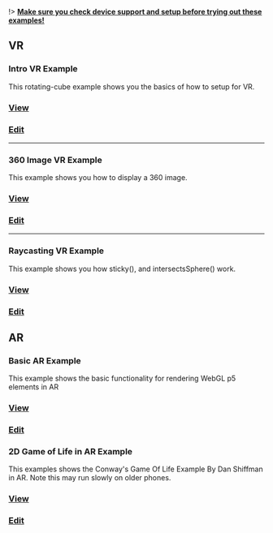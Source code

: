 !> **[Make sure you check device support and setup before trying out these examples!](#device-support)**

## VR

### __Intro VR Example__
This rotating-cube example shows you the basics of how to setup for VR.

### [View](https://editor.p5js.org/stalgiag/present/YsmwJUs83)
### [Edit](https://editor.p5js.org/stalgiag/sketches/YsmwJUs83)

***

### __360 Image VR Example__
This example shows you how to display a 360 image.

### [View](https://editor.p5js.org/stalgiag/present/Rbtq1d2JZ)
### [Edit](https://editor.p5js.org/stalgiag/sketches/Rbtq1d2JZ)

***

### __Raycasting VR Example__
This example shows you how sticky(), and intersectsSphere() work.

### [View](https://editor.p5js.org/stalgiag/present/5nKLHbLC_)
### [Edit](https://editor.p5js.org/stalgiag/sketches/5nKLHbLC_)

## AR

### __Basic AR Example__
This example shows the basic functionality for rendering WebGL p5 elements in AR
### [View](https://editor.p5js.org/stalgiag/present/4oZ66FKEh)
### [Edit](https://editor.p5js.org/stalgiag/sketches/4oZ66FKEh)

### __2D Game of Life in AR Example__
This examples shows the Conway's Game Of Life Example By Dan Shiffman in AR. Note this may run slowly on older phones.

### [View](https://editor.p5js.org/stalgiag/present/7hD7oBx3c)
### [Edit](https://editor.p5js.org/stalgiag/sketches/7hD7oBx3c)

